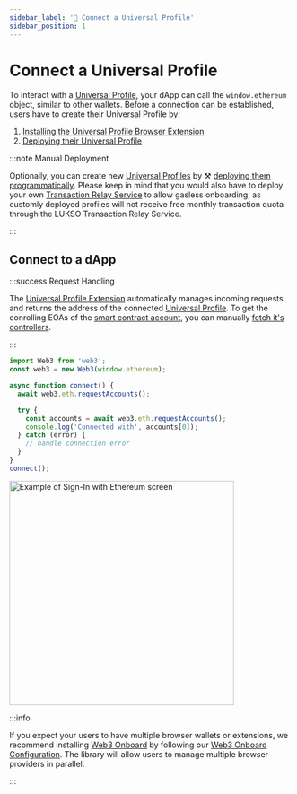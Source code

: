 ```yaml
---
sidebar_label: '🔗 Connect a Universal Profile'
sidebar_position: 1
---
```


# Connect a Universal Profile

To interact with a [Universal Profile](../../standards/universal-profile/introduction.md), your dApp can call the `window.ethereum` object, similar to other wallets. Before a connection can be established, users have to create their Universal Profile by:

1. [Installing the Universal Profile Browser Extension](/install-up-browser-extension)
2. [Deploying their Universal Profile](https://my.universalprofile.cloud)

:::note Manual Deployment

Optionally, you can create new [Universal Profiles](../../standards/universal-profile/introduction.md) by ⚒️ [deploying them programmatically](../../learn/expert-guides/universal-profile/create-profile.md). Please keep in mind that you would also have to deploy your own [Transaction Relay Service](../../standards/relayer-api.md) to allow gasless onboarding, as customly deployed profiles will not receive free monthly transaction quota through the LUKSO Transaction Relay Service.

:::

## Connect to a dApp

:::success Request Handling

The [Universal Profile Extension](/install-up-browser-extension) automatically manages incoming requests and returns the address of the connected [Universal Profile](../../standards/universal-profile/introduction.md). To get the conrolling EOAs of the [smart contract account](../../standards/universal-profile/lsp0-erc725account.md), you can manually [fetch it's controllers](../expert-guides/key-manager/get-controller-permissions.md).

:::

```js
import Web3 from 'web3';
const web3 = new Web3(window.ethereum);

async function connect() {
  await web3.eth.requestAccounts();

  try {
    const accounts = await web3.eth.requestAccounts();
    console.log('Connected with', accounts[0]);
  } catch (error) {
    // handle connection error
  }
}
connect();
```

<div style={{textAlign: 'center'}}>

<img
    src="/img/learn/up_extension_connect.png"
    alt="Example of Sign-In with Ethereum screen"
    width="400"
/>

</div>

:::info

If you expect your users to have multiple browser wallets or extensions, we recommend installing [Web3 Onboard](https://onboard.blocknative.com/) by following our [Web3 Onboard Configuration](./web3-onboard.md). The library will allow users to manage multiple browser providers in parallel.

:::
